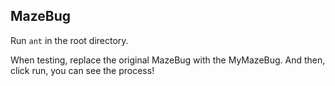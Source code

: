 ## MazeBug

Run `ant` in the root directory.  

When testing, replace the original MazeBug with the MyMazeBug. And then, click run, you can see the process!
